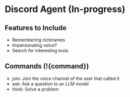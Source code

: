 # Discord Agent (In-progress)


## Features to Include
- Remembering nicknames
- Impersonating voice?
- Search for interesting tools



## Commands (!{command})
- join: Join the voice channel of the user that called it
- ask: Ask a question to an LLM model
- think: Solve a problem